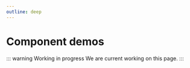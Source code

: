 ```yaml
---
outline: deep
---
```


# Component demos

::: warning Working in progress
We are current working on this page.
:::